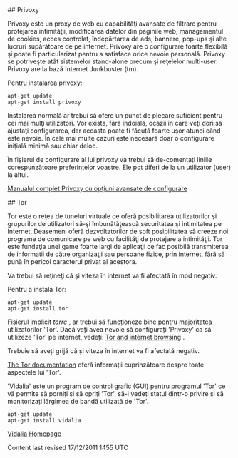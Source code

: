 <div id="main-page"></div>
<div class="divider" id="privoxy"></div>
## Privoxy

 Privoxy este un proxy de web cu capabilităţi avansate de filtrare pentru protejarea intimităţii, modificarea datelor din paginile web, managementul de cookies, acces controlat, îndepărtarea de ads, bannere, pop-ups şi alte lucruri supărătoare de pe internet. Privoxy are o configurare foarte flexibilă şi poate fi particularizat pentru a satisface orice nevoie personală. Privoxy se potriveşte atât sistemelor stand-alone precum şi reţelelor multi-user. Privoxy are la bază Internet Junkbuster (tm).

Pentru instalarea privoxy:

~~~  
apt-get update  
apt-get install privoxy  
~~~

Instalarea normală ar trebui să ofere un punct de plecare suficient pentru cei mai mulţi utilizatori. Vor exista, fără îndoială, ocazii în care veţi dori să ajustaţi configurarea, dar aceasta poate fi făcută foarte uşor atunci când este nevoie. În cele mai multe cazuri este necesară doar o configurare iniţială minimă sau chiar deloc. 

În fișierul de configurare al lui privoxy va trebui să de-comentați liniile corespunzătoare preferințelor voastre. Ele pot diferi de la un utilizator (user) la altul. 

 [Manualul complet Privoxy cu opţiuni avansate de configurare](http://www.privoxy.org/user-manual/index.html) 

<!--needs go a little deeper in a usable default config (and hints what to set within your browser, kde and environment),

 -->
<div class="divider" id="tor"></div>
## Tor

Tor este o reţea de tuneluri virtuale ce oferă posibilitarea utilizatorilor şi grupurilor de utilizatori să-şi îmbunătăţească securitatea şi intimitatea pe Internet. Deasemeni oferă dezvoltatorilor de soft posibilitatea să creeze noi programe de comunicare pe web cu facilităţi de protejare a intimităţii. Tor este fundaţia unei game foarte largi de aplicaţii ce fac posibilă transmiterea de informatii de către organizaţii sau persoane fizice, prin internet, fără să pună în pericol caracterul privat al acestora.

Va trebui să reţineţi că şi viteza în internet va fi afectată în mod negativ.

Pentru a instala Tor:

~~~  
apt-get update  
apt-get install tor  
~~~

Fișierul implicit  *torrc* , ar trebui să funcționeze bine pentru majoritatea utilizatorilor 'Tor'. Dacă veți avea nevoie să configurați 'Privoxy' ca să utilizeze 'Tor' pe internet, vedeți: [Tor and internet browsing](https://www.torproject.org/docs/tor-doc-unix#privoxy) .

Trebuie să aveți grijă că și viteza în internet va fi afectată negativ.

<!--Pentru browser-ul Iceweasel este disponibil un 'add-on' numit  [Torbutton](https://addons.mozilla.org/en-US/firefox/addon/2275)  .

-->
 [The Tor documentation](https://www.torproject.org/documentation.html.en)  oferă informații cuprinzătoare despre toate aspectele lui 'Tor'. 

'Vidalia' este un program de control grafic (GUI) pentru programul 'Tor' ce vă permite să porniți și să opriți 'Tor', să-i vedeți statul dintr-o privire și să monitorizați lărgimea de bandă utilizată de 'Tor'.

~~~  
apt-get update  
apt-get install vidalia  
~~~

 [Vidalia Homepage](http://www.torproject.org/projects/vidalia.html.en)  

<div id="rev">Content last revised 17/12/2011 1455 UTC</div>
